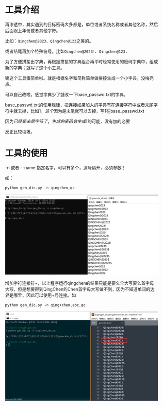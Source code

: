 # 工具介绍

再渗透中，其实遇到的目标密码大多都是，单位或者系统名称或者其他名称，然后后面跟上年份或者其他字符。

比如：`Qingchen@2023`、`Qingchen@123`之类的。

或者结尾再加个特殊符号，比如`Qingchen@2023!`、`Qingchen@123.`

为了方便拼接出字典，再根据拼接的字典组合再平时经常使用的密码字典中，组成新的字典；就写了这个小工具。

嘛这个工具很简单啦。就是根据名字和简称简单做拼接生成一个小字典。没啥亮点。

可以自己改啦，感觉字典少了就改一下base_passwd.txt的字典。

base_passwd.txt的使用规律，把连接如果加入的字典有在连接字符中或者末尾字符中就去掉，比如1$，这个$因为是末尾就可以去掉，写1在base_passwd.txt

因为$已经是末尾字符了，生成的密码会生成1$的可能，没有加的必要

反正比较垃圾。

# 工具的使用

-n 或者 --name 指定名字，可以有多个，逗号隔开，必须参数！

如：

``` python
python gen_dic.py -n qingchen,qc
```



![image-20220404232709111](images/jietu.png)

增加字符连接符+，以上程序运行qingchen的结果只能是要么全大写要么首字母大写，但是想要得到QingChen的Chen首字母大写做不到，因为不知道单词的边界是哪里，因此可以使用+号连接。如

```
python gen_dic.py -n qing+chen,abc,qc
```

![image](images/jietu2.png)
